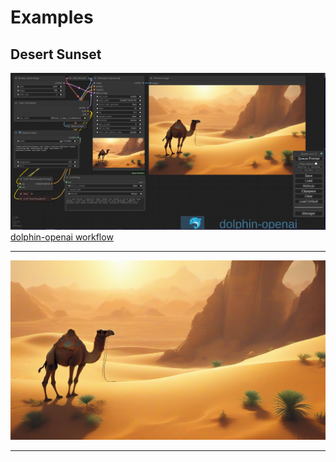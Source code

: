 # Examples

## Desert Sunset
![img.png](img.png)
[dolphin-openai workflow](./dolphin-openai.workflow.json)

---

![Comfy-PNG](./Gpt-3.5-turbo-gen_00005_.png)

---